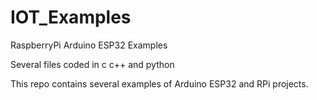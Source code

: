 # IOT_Examples
RaspberryPi Arduino ESP32 Examples

Several files coded in c c++ and python 

This repo contains several examples of Arduino ESP32 and RPi projects.
